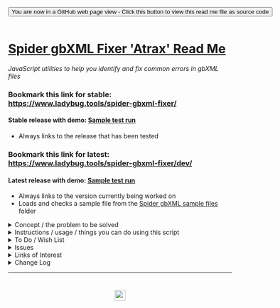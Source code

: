 
<span style=display:none; >[You are now in a GitHub source code view - click this link to view Read Me file as a web page]( https://www.ladybug.tools/spider-gbxml-fixer/#../README.md "View file as a web page." ) </span>

<div><input type=button class = "btn btn-secondary btn-sm" onclick=window.location.href="https://github.com/ladybug-tools/spider-gbxml-fixer/"
value="You are now in a GitHub web page view - Click this button to view this read me file as source code" ></div>

<br>

# [Spider gbXML Fixer 'Atrax' Read Me]( #README.md )

<!--
<iframe src=https://www.ladybug.tools/spider-gbxml-fixer/spider-gbxml-fixer.html width=100% height=500px >Iframes are not viewable in GitHub source code views</iframe>
_<small>Spider gbXML Fixer</small>_
-->

_JavaScript utilities to help you identify and fix common errors in gbXML files_


### Bookmark this link for stable:<br>https://www.ladybug.tools/spider-gbxml-fixer/

#### Stable release with demo: [Sample test run]( https://www.ladybug.tools/spider-gbxml-fixer/#https://cdn.jsdelivr.net/gh/ladybug-tools/spider@master/gbxml-sample-files/bristol-clifton-downs-broken.xml )

* Always links to the release that has been tested

### Bookmark this link for latest:<br>https://www.ladybug.tools/spider-gbxml-fixer/dev/

#### Latest release with demo: [Sample test run]( https://www.ladybug.tools/spider-gbxml-fixer/dev/#https://cdn.jsdelivr.net/gh/ladybug-tools/spider@master/gbxml-sample-files/bristol-clifton-downs-broken.xml )

* Always links to the version currently being worked on
* Loads and checks a sample file from the [Spider gbXML sample files]( https://www.ladybug.tools/spider/#gbxml-sample-files/README.md ) folder

<details>
<summary class=sumHeader title="Includes our mision and vision statements" >Concept / the problem to be solved</summary>

[GbXML]( http://www.gbxml.org/About_GreenBuildingXML_gbXML ) data files follow an industry-standard format and used to the transfer 3D building project data between computer aided design (CAD) program and energy analysis programs. The good people who create CAD and energy analysis applications are primarily software programmers. They have infrequent access to large numbers of actual building test cases nor can they simulate large varieties of practice-specific energy simulation workflows. The current often-repeated outcome is that building engineering practices devote much time to dealing with issues in transferring data back and forth between CAD applications and energy analysis programs - and thus losing time for creating better simulations.

Many of the issues to be found in parsing gbXML files are clerical matters that may be identified using simple text search routines. Full 3D viewing of these types of errors is not needed and may actually slow things down.

The desired solution is a utility that enables seamless gbXML data transfer between applications without human intervention.

### Mission for Spider gbXML Fixer / currently

* Run basic text-based checks on gbXML files and uncover, identify, report and fix any errors or issues
* Help you access scripts that work well in your practice, your workflow and your skill set so that your projects are designed and built faster, cheaper and better

### Vision / future

* All errors are fixed and changes saved with the click of a single button or just running the script on a server


### Notes

* Not all issues in gbXML files are simple, text-based issues. Some issues will require full a 3D visualization in order to be discovered and fixed. An intention is to make the workflow between a text-based fixer and full 3D fixer as seamless as possible.
* If you identify a frequently occurring error in ggXML files and supply sample files that exhibit the error, the Spider team will be pleased to build a an open-source module that identifies and fixes your issues
* The script is still at an early stage. Many more checks may be added. The user interface needs streamlining. And so on.

</details>


<details>
<summary class=sumHeader title="How to use Atrax" >Instructions / usage / things you can do using this script</summary>

Overview of the Spider menu system

* The left menu is composed of several panels that resemble the drop-down menus in desktop programs. The panels are 'File', 'Settings' and 'Help'. The 'Edit' menu in Fixer is the main content window
* Every menu panel has its own JavaScript file or files that includes help and other useful information in a pop-up window
* Click on any of the '?' links to see the pop-up window at top right - each with:
	* Short description of the module
	* Link to source code for the module
	* Wish list / to do items
	* Issues list- bugs we know about
	* Change log - see what's new
* Click the three bars( 'hamburger menu icon' ) to slide the menu in and out
	* Useful feature on a tablet or phone
* Click the Octocat icon to view or edit the source code on GitHub
* Click on title in the left menu to reload the web page
	* Reloads the data file if the source is a URL

**File Menu** - Opening files and saving changes

* 'Open gbXML sample files' - click to access the Spider gbXML sample files
	* Then click any of the buttons to to view a list of files you can open
	* Click a file title to load it
* 'Open gbXML or ZIP file' - click 'Choose file' and load a gbXML files or a ZIP file containing a gbXML file
	* Drag & drop a gbXML or ZIP file to the area inside the dotted lines in the left menu
* 'Save file' - Click on to save any changes you have made to a new file
	* You may save the changes either to an XML file or and XML file compressed into a ZIP file


**Edit menu**

* Checking and fixing errors in main content area
* Once a file is opened a menu appears in the main content area that allows you to identify and fix any issues found in the file
* Clicking any of the titles displays the text and runs the checking routines
	* Click 'Run all checks' to open all the modules' text and run all the checks. This may take quite a while on large files
* There are a numbers of types of errors to be check and needs its own style of user interface
	* Streamlining amd homogenizing the workflows of the modules is a work-in-progress. Please do report issues and insights
* In some workflows an Air surface type with duplicate adjacent spaces is acceptable. You may adjust the settings so an error is not issued.


**Settings menu**
* Click on 'Select Theme and choose a [Bootswatch]( https://bootswatch.com/ ) theme such as 'United'


**Help menu**
* Click to see the links to many support files


Debugging
* Press Control-U/Command-Option-U to view the source code
* Press Control-Shift-J/Command-Option-J to see if the JavaScript console reports any errors

Enhancing the script
* Try adding a new menu module
* Translate into another language

</details>


<details>
<summary class=sumHeader title-"What you you really want?" >To Do / Wish List</summary>

* 2019-04-03 ~ Identify surface edges with multiple vertices where two are sufficient
* 2019-03-12 ~ Add as many tests currently in Spider gbXML Viewer as possible that do not require 3D
* 2019-03-12 ~ Add more and better fixing the issues where possible
* 2019-03-12 ~ Add check for opening vertices greater then four
* 2019-03-12 ~ Add check for openings larger or outside their parent surface

</details>


<details>
<summary class=sumHeader title="Bugs we know about already" >Issues</summary>

* 2019-04-08 ~ When reloading a file, the 'undefined' in main content window
* 2019-04-02 ~ Toggling the display of a module and clicking the 'Run check again' perform the identical action. It would be nice to decide which is preferable.
* 2019-04-02 ~ Once a change is effected, some modules re-run the check automatically and others do not. It would be nice to decide which behavior is preferable.

</details>

<details>
<summary class=sumHeader title="The back story on things"  >Links of Interest</summary>

### _Atrax robustus_

* https://en.wikipedia.org/wiki/Sydney_funnel-web_spider

> The Sydney funnel-web spider (Atrax robustus) is a species of venomous mygalomorph spider native to eastern Australia, usually found within a 100 km (62 mi) radius of Sydney. It is a member of a group of spiders known as Australian funnel-web spiders. Its bite is capable of causing serious illness or death in humans if left untreated.

</details>


<details>

<summary class=sumHeader title="Read about what's new here"  >Change Log</summary>

### Commit message prefixes

From [The case for single character git commit message prefixes]( https://smalldata.tech/blog/2018/10/04/the-case-for-single-character-git-commit-message-prefixes ):

* B, indicates a bugfix.
* F, indicates a feature or a change - this will most likely be the majority of the commits.
* a, code formatting change.
* c, comments and or documentation.
* D, dependency updates.
* R, code refactoring, note that this is different from r below.
* r, proven code refactoring - this is the original meaning of the mathematical term refactoring, where it can be mathematically proven that the code change does not change any functionality.
* T, test cases and/or test improvements
* !, unknown - i.e. for when you really need to make that commit because there's a horde of zombies waiting outside.

### Semantic Versioning

* https://semver.org/
* https://en.wikipedia.org/wiki/Software_versioning
* https://medium.com/@jameshamann/a-brief-guide-to-semantic-versioning-c6055d87c90e
* https://docs.npmjs.com/about-semantic-versioning
* https://gist.github.com/jashkenas/cbd2b088e20279ae2c8e
	* Many interesting comments to a short gist


### 2019-04-26 ~ Theo

Spider gbXML Fixer 'Atrax' R0.4.0

* Rename to semver system
* All modules beginning to work as expected


### 2019-04-18 ~ Theo

Spider gbXML Fixer 'Atrax' R3.3.0

* F - FDPC: 'Fix all' working / waiting for testing
* F - FCIM: 'Fix all' working / waiting for testing
* F - FXA: streamlined the operation / automated 'add missing attributes' / waiting for testing

### 2019-04-15 ~ Theo

Spider gbXML Fixer 'Atrax' R3.1.1

* Add link to Maevia
* Continuing work on modules

### 2019-04-09 ~ Theo

Spider gbXML Fixer 'Atrax' R3.1.0

Fix Surface Type Invalid (FXSTI)
* F - Display the reasoning behind each issue that is identified
* B ~ Fixed issues with saving data to files
* R ~ Refactor

Fix Surfaces Exposed To Sun I(FETS)
* B ~ Fixed issues with saving data to files
* R ~ Refactor

plus other minor fixes

### 2019-04-09 ~ Theo

Spider gbXML Fixer 'Atrax' R3.0.0
* F - Add 'dev' folder with index file redirecting to r3
* F - First commit R3 dev release
* T - Add cookbook folder
* T - Add 'ft-template' folder with template files
* T - Add 'fets-fix-exposed-to-sun' folder with files


### 2019-04-08 ~ Theo

#### GH Release [Spider gbXML Fixer 'Atrax' R2.2.3]( https://github.com/ladybug-tools/spider-gbxml-fixer/releases/tag/v2.2.3 )

* F - Initial fork to spider-gbxml-repo
* D - Cookbook folders moved to R3 folder( dev release )
* B - Update many links
* D - Edit and add text to read me as per @mechSpecs' guidance

### 2019-04-04 ~ Theo

Spider gbXML Fixer 'Atrax' R2.1.0

* D - To js-tootoo13-2/mnu-menu.js/sfm-selected-files-markdown.js / checked other dependencies are OK


### 2019-04-03 ~ Theo

Spider gbXML Fixer 'Atrax' R2.0.0

* All modules refactored / see dev-notes.md
* Add module 'ocv-openings-check-vertices.js' / check openings with more than four vertices

### 2019-04-02 ~ Theo

[Spider gbXML Fixer 'Atrax' R1.7]( https://www.ladybug.tools/spider-gbxml-fixer/r1/spider-gbxml-fixer.html )
* B - Validate HTML with  https://validator.w3.org/nu / Fix all errors reported
* D - Update this read me a lot

_See also changes listed in individual JavaScript files_

### 2019-03-25 ~ Theo

Spider gbXML Fixer 'Atrax' R1.6

_See changes in individual JavaScript files_

 * Many / See pop-up help for individual checks
 * Runs just about every sample file without errors

### 2019-03-25 ~ Theo

Spider gbXML Fixer 'Atrax' R1.5

_Changes in JavaScript files_

 * Many / See pop-ups

### 2019-03-25 ~ Theo

Spider gbXML Fixer 'Atrax' R1.4

* C ~ Add 'Atrax' to menu title / Update rev and date / Update readme ~ add Commit message prefixes

_Changes in JavaScript files_
* Many / See pop-ups



### 2019-03-23 ~ Theo

Spider gbXML Fixer 'Atrax' R1.3

* Add code name: 'Atrax'


### 2019-03-22 ~ Theo

spider-gbxml-fixer.html/.js R1.2
* Almost complete rewrite
* Fast
* Uses HTML template element - my first use of

### 2019-03-19 ~ Theo

spider-gbxml-fixer.html/.js R1.0

* First commit

</details>

***

# <center title="hello!" ><a href=javascript:window.scrollTo(0,0); style=text-decoration:none; > <img src="https://ladybug.tools/artwork/icons_bugs/ico/spider.ico" height=24 > </a></center>

